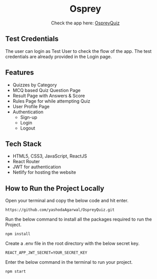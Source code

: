 <h1 align="center">
   Osprey
</h1>
<div align="center">
  <p>Check the app here: <a href="https://ospreyquiz.netlify.app/" target="_blank"> OspreyQuiz </a></p>
 </div>

<h2>Test Credentials</h2>

The user can login as Test User to check the flow of the app. The test credentials are already provided in the Login page.


<h2>Features</h2>
<ul>
  <li>Quizzes by Category</li>
  <li>MCQ based Quiz Question Page</li>
  <li>Result Page with Answers & Score</li>
  <li>Rules Page for while attempting Quiz</li>
  <li>User Profile Page</li>
  <li> Authentication
    <ul>
      <li>Sign-up</li>
      <li>Login</li>
      <li>Logout</li>
    </ul>
  </li>
</ul>

<h2>Tech Stack</h2>
<ul>
  <li>HTML5, CSS3, JavaScript, ReactJS</li>
  <li>React Router</li>
  <li>JWT for authentication</li>
  <li>Netlify for hosting the website</li>
</ul>

## How to Run the Project Locally

Open your terminal and copy the below code and hit enter.

```
https://github.com/yashodaAgarwal/OspreyQuiz.git
```


Run the below command to install all the packages required to run the Project.

```
npm install
```


Create a .env file in the root directory with the below secret key.

```
REACT_APP_JWT_SECRET=YOUR_SECRET_KEY
```


Enter the below command in the terminal to run your project.

```
npm start
```

